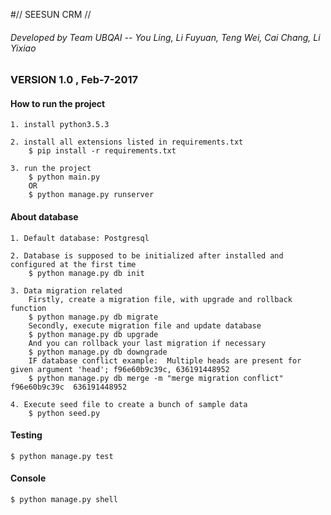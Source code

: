 #// SEESUN CRM //

###### Developed by Team UBQAI -- You Ling, Li Fuyuan, Teng Wei, Cai Chang, Li Yixiao

### VERSION 1.0 , Feb-7-2017 


#### How to run the project

	1. install python3.5.3

	2. install all extensions listed in requirements.txt
		$ pip install -r requirements.txt

	3. run the project
		$ python main.py
		OR
		$ python manage.py runserver

#### About database

	1. Default database: Postgresql

	2. Database is supposed to be initialized after installed and configured at the first time
		$ python manage.py db init

	3. Data migration related
		Firstly, create a migration file, with upgrade and rollback function
		$ python manage.py db migrate
		Secondly, execute migration file and update database
		$ python manage.py db upgrade
		And you can rollback your last migration if necessary
		$ python manage.py db downgrade
		IF database conflict example:  Multiple heads are present for given argument 'head'; f96e60b9c39c, 636191448952
		$ python manage.py db merge -m "merge migration conflict" f96e60b9c39c  636191448952

	4. Execute seed file to create a bunch of sample data
		$ python seed.py

#### Testing

	$ python manage.py test

#### Console

	$ python manage.py shell

